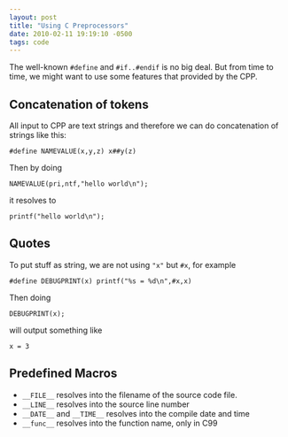 ```yaml
---
layout: post
title: "Using C Preprocessors"
date: 2010-02-11 19:19:10 -0500
tags: code
---
```


The well-known `#define` and `#if..#endif` is no big deal. But from time to
time, we might want to use some features that provided by the CPP.

## Concatenation of tokens

All input to CPP are text strings and therefore we can do concatenation of strings like this:

    #define NAMEVALUE(x,y,z) x##y(z)

Then by doing

    NAMEVALUE(pri,ntf,"hello world\n");

it resolves to

    printf("hello world\n");

## Quotes

To put stuff as string, we are not using `"x"` but `#x`, for example

    #define DEBUGPRINT(x) printf("%s = %d\n",#x,x)

Then doing

    DEBUGPRINT(x);

will output something like

    x = 3

## Predefined Macros

  * `__FILE__` resolves into the filename of the source code file.
  * `__LINE__` resolves into the source line number
  * `__DATE__` and `__TIME__` resolves into the compile date and time
  * `__func__` resolves into the function name, only in C99
